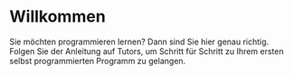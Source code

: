 # Willkommen
Sie möchten programmieren lernen? Dann sind Sie hier genau richtig. Folgen Sie der Anleitung auf Tutors, um Schritt für Schritt zu Ihrem ersten selbst programmierten Programm zu gelangen.
